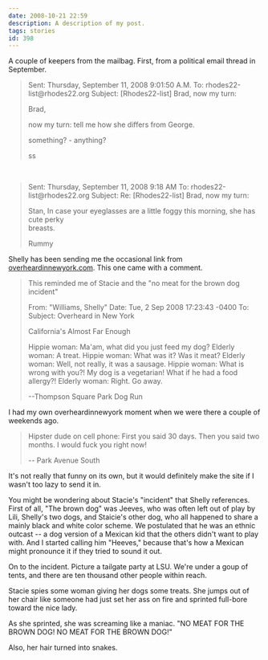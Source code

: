 ```yaml
---
date: 2008-10-21 22:59
description: A description of my post.
tags: stories
id: 398
---
```

A couple of keepers from the mailbag.  First, from a political email thread in September.

<blockquote>Sent: Thursday, September 11, 2008 9:01:50 A.M. 
To: rhodes22-list@rhodes22.org
Subject: [Rhodes22-list] Brad, now my turn:


Brad,

now my turn:  tell me how she  differs from George.

something? - anything?

ss</blockquote><!--more-->

&nbsp;

<blockquote>Sent: Thursday, September 11, 2008 9:18 AM
To: rhodes22-list@rhodes22.org
Subject: Re: [Rhodes22-list] Brad, now my turn:

Stan,
In case your eyeglasses are a little foggy this morning, she has cute perky  
breasts.
 
Rummy</blockquote>

Shelly has been sending me the occasional link from <a href="http://overheardinnewyork.com" target="_blank">overheardinnewyork.com</a>.  This one came with a comment.


<blockquote>This reminded me of Stacie and the "no meat for the brown dog incident"

From: "Williams, Shelly" 
Date: Tue, 2 Sep 2008 17:23:43 -0400
To: 
Subject: Overheard in New York

California's Almost Far Enough 

Hippie woman: Ma'am, what did you just feed my dog?
Elderly woman: A treat.
Hippie woman: What was it? Was it meat?
Elderly woman: Well, not really, it was a sausage.
Hippie woman: What is wrong with you?! My dog is a vegetarian! What if he had a food allergy?!
Elderly woman: Right. Go away.

--Thompson Square Park Dog Run
</blockquote>

I had my own overheardinnewyork moment when we were there a couple of weekends ago.

<blockquote>Hipster dude on cell phone:  First you said 30 days.  Then you said two months.  I would fuck you right now!

-- Park Avenue South</blockquote>

It's not really that funny on its own, but it would definitely make the site if I wasn't too lazy to send it in.

You might be wondering about Stacie's "incident" that Shelly references.  First of all, "The brown dog" was Jeeves, who was often left out of play by Lili, Shelly's two dogs, and Staicie's other dog, who all happened to share a mainly black and white color scheme.  We postulated that he was an ethnic outcast -- a dog version of a Mexican kid that the others didn't want to play with.  And I started calling him "Heeves," because that's how a Mexican might pronounce it if they tried to sound it out.

On to the incident.  Picture a tailgate party at LSU.  We're under a goup of tents, and there are ten thousand other people within reach.

Stacie spies some woman giving her dogs some treats.  She jumps out of her chair like someone had just set her ass on fire and sprinted full-bore toward the nice lady.

As she sprinted, she was screaming like a maniac.  "NO MEAT FOR THE BROWN DOG!  NO MEAT FOR THE BROWN DOG!"

Also, her hair turned into snakes.
